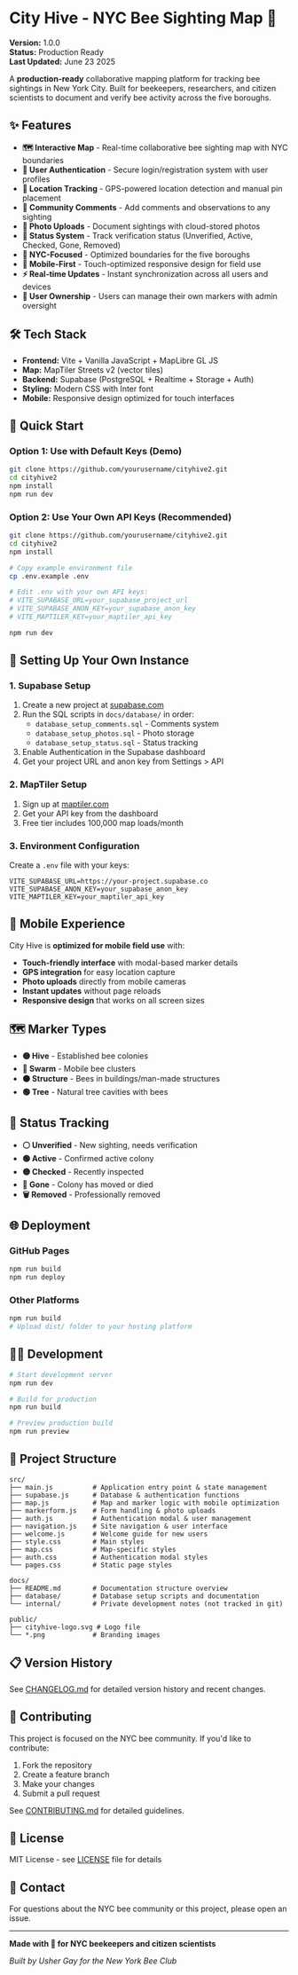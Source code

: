 # City Hive - NYC Bee Sighting Map 🐝

**Version:** 1.0.0  
**Status:** Production Ready  
**Last Updated:** June 23 2025

A **production-ready** collaborative mapping platform for tracking bee sightings in New York City. Built for beekeepers, researchers, and citizen scientists to document and verify bee activity across the five boroughs.

## ✨ Features

- **🗺️ Interactive Map** - Real-time collaborative bee sighting map with NYC boundaries
- **🔐 User Authentication** - Secure login/registration system with user profiles
- **📍 Location Tracking** - GPS-powered location detection and manual pin placement  
- **💬 Community Comments** - Add comments and observations to any sighting
- **📸 Photo Uploads** - Document sightings with cloud-stored photos
- **🔄 Status System** - Track verification status (Unverified, Active, Checked, Gone, Removed)
- **🎯 NYC-Focused** - Optimized boundaries for the five boroughs
- **📱 Mobile-First** - Touch-optimized responsive design for field use
- **⚡ Real-time Updates** - Instant synchronization across all users and devices
- **👤 User Ownership** - Users can manage their own markers with admin oversight

## 🛠️ Tech Stack

- **Frontend:** Vite + Vanilla JavaScript + MapLibre GL JS
- **Map:** MapTiler Streets v2 (vector tiles)
- **Backend:** Supabase (PostgreSQL + Realtime + Storage + Auth)
- **Styling:** Modern CSS with Inter font
- **Mobile:** Responsive design optimized for touch interfaces

## 🚀 Quick Start

### Option 1: Use with Default Keys (Demo)
```bash
git clone https://github.com/yourusername/cityhive2.git
cd cityhive2
npm install
npm run dev
```

### Option 2: Use Your Own API Keys (Recommended)
```bash
git clone https://github.com/yourusername/cityhive2.git
cd cityhive2
npm install

# Copy example environment file
cp .env.example .env

# Edit .env with your own API keys:
# VITE_SUPABASE_URL=your_supabase_project_url
# VITE_SUPABASE_ANON_KEY=your_supabase_anon_key  
# VITE_MAPTILER_KEY=your_maptiler_api_key

npm run dev
```

## 🔧 Setting Up Your Own Instance

### 1. Supabase Setup
1. Create a new project at [supabase.com](https://supabase.com)
2. Run the SQL scripts in `docs/database/` in order:
   - `database_setup_comments.sql` - Comments system
   - `database_setup_photos.sql` - Photo storage
   - `database_setup_status.sql` - Status tracking
3. Enable Authentication in the Supabase dashboard
4. Get your project URL and anon key from Settings > API

### 2. MapTiler Setup  
1. Sign up at [maptiler.com](https://maptiler.com)
2. Get your API key from the dashboard
3. Free tier includes 100,000 map loads/month

### 3. Environment Configuration
Create a `.env` file with your keys:
```env
VITE_SUPABASE_URL=https://your-project.supabase.co
VITE_SUPABASE_ANON_KEY=your_supabase_anon_key
VITE_MAPTILER_KEY=your_maptiler_api_key
```

## 📱 Mobile Experience

City Hive is **optimized for mobile field use** with:
- **Touch-friendly interface** with modal-based marker details
- **GPS integration** for easy location capture
- **Photo uploads** directly from mobile cameras
- **Instant updates** without page reloads
- **Responsive design** that works on all screen sizes

## 🗺️ Marker Types

- **🟡 Hive** - Established bee colonies
- **🔴 Swarm** - Mobile bee clusters  
- **⚫ Structure** - Bees in buildings/man-made structures
- **🟢 Tree** - Natural tree cavities with bees

## 🔄 Status Tracking

- **⚪ Unverified** - New sighting, needs verification
- **🟢 Active** - Confirmed active colony
- **🟡 Checked** - Recently inspected
- **🔴 Gone** - Colony has moved or died
- **🗑️ Removed** - Professionally removed

## 🌐 Deployment

### GitHub Pages
```bash
npm run build
npm run deploy
```

### Other Platforms
```bash
npm run build
# Upload dist/ folder to your hosting platform
```

## 👩‍💻 Development

```bash
# Start development server
npm run dev

# Build for production  
npm run build

# Preview production build
npm run preview
```

## 📁 Project Structure

```
src/
├── main.js          # Application entry point & state management
├── supabase.js      # Database & authentication functions
├── map.js           # Map and marker logic with mobile optimization
├── markerform.js    # Form handling & photo uploads
├── auth.js          # Authentication modal & user management
├── navigation.js    # Site navigation & user interface
├── welcome.js       # Welcome guide for new users
├── style.css        # Main styles
├── map.css          # Map-specific styles
├── auth.css         # Authentication modal styles
└── pages.css        # Static page styles

docs/
├── README.md        # Documentation structure overview
├── database/        # Database setup scripts and documentation
└── internal/        # Private development notes (not tracked in git)

public/
├── cityhive-logo.svg # Logo file
└── *.png            # Branding images
```

## 📋 Version History

See [CHANGELOG.md](CHANGELOG.md) for detailed version history and recent changes.

## 🤝 Contributing

This project is focused on the NYC bee community. If you'd like to contribute:

1. Fork the repository
2. Create a feature branch
3. Make your changes
4. Submit a pull request

See [CONTRIBUTING.md](CONTRIBUTING.md) for detailed guidelines.

## 📄 License

MIT License - see [LICENSE](LICENSE) file for details

## 📧 Contact

For questions about the NYC bee community or this project, please open an issue.

---

**Made with 🐝 for NYC beekeepers and citizen scientists**

*Built by Usher Gay for the New York Bee Club*
